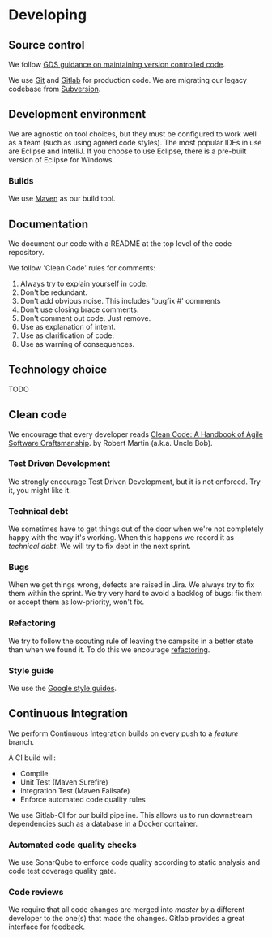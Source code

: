 # Developing

## Source control

We follow [GDS guidance on maintaining version controlled code](https://www.gov.uk/service-manual/technology/maintaining-version-control-in-coding).

We use [Git](https://git-scm.com/) and [Gitlab](https://gitlab.com/nhsbsa) for production code.
We are migrating our legacy codebase from [Subversion](https://subversion.apache.org/).

## Development environment

We are agnostic on tool choices, but they must be configured to work well as a team (such as using agreed code styles). The most popular IDEs in use are Eclipse and IntelliJ. If you choose to use Eclipse, there is a pre-built version of Eclipse for Windows.

### Builds

We use [Maven](https://maven.apache.org/) as our build tool.

## Documentation

We document our code with a README at the top level of the code repository.

We follow 'Clean Code' rules for comments:

1. Always try to explain yourself in code.
1. Don't be redundant.
1. Don't add obvious noise. This includes 'bugfix #' comments
1. Don't use closing brace comments.
1. Don't comment out code. Just remove.
1. Use as explanation of intent.
1. Use as clarification of code.
1. Use as warning of consequences.

## Technology choice

TODO

## Clean code

We encourage that every developer reads [Clean Code: A Handbook of Agile Software Craftsmanship](https://www.amazon.co.uk/dp/0132350882). by Robert Martin (a.k.a. Uncle Bob).

### Test Driven Development

We strongly encourage Test Driven Development, but it is not enforced. Try it, you might like it.

### Technical debt

We sometimes have to get things out of the door when we're not completely happy with the way it's working. When this happens we record it as _technical debt_. We will try to fix debt in the next sprint.

### Bugs

When we get things wrong, defects are raised in Jira. We always try to fix them within the sprint.
We try very hard to avoid a backlog of bugs: fix them or accept them as low-priority, won't fix.

### Refactoring

We try to follow the scouting rule of leaving the campsite in a better state than when we found it.
To do this we encourage [refactoring](https://refactoring.guru/refactoring).

### Style guide

We use the [Google style guides](http://google.github.io/styleguide/).

## Continuous Integration

We perform Continuous Integration builds on every push to a _feature_ branch.

A CI build will:

* Compile
* Unit Test (Maven Surefire)
* Integration Test (Maven Failsafe)
* Enforce automated code quality rules

We use Gitlab-CI for our build pipeline. This allows us to run downstream dependencies such as a database in a Docker container.

### Automated code quality checks

We use SonarQube to enforce code quality according to static analysis and code test coverage quality gate.

### Code reviews

We require that all code changes are merged into _master_ by a different developer to the one(s) that made the changes.
Gitlab provides a great interface for feedback.

